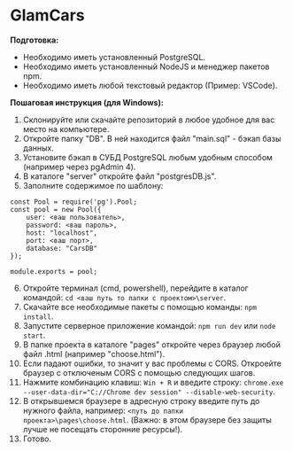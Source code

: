 # GlamCars
**Подготовка:**
- Необходимо иметь установленный PostgreSQL.
- Необходимо иметь установленный NodeJS и менеджер пакетов npm.
- Необходимо иметь любой текстовый редактор (Пример: VSCode).

**Пошаговая инструкция (для Windows):**
1. Склонируйте или скачайте репозиторий в любое удобное для вас место на компьютере.
2. Откройте папку "DB". В ней находится файл "main.sql" - бэкап базы данных.
3. Установите бэкап в СУБД PostgreSQL любым удобным способом (например через pgAdmin 4).
4. В каталоге "server" откройте файл "postgresDB.js".
5. Заполните содержимое по шаблону:
```
const Pool = require('pg').Pool;
const pool = new Pool({
	user: <ваш пользователь>,
	password: <ваш пароль>,
	host: "localhost",
	port: <ваш порт>,
	database: "CarsDB"
});

module.exports = pool;
```
6. Откройте терминал (cmd, powershell), перейдите в каталог командой: ```cd <ваш путь то папки с проектом>\server```.
7. Скачайте все необходимые пакеты с помощью команды: ```npm install```.
8. Запустите серверное приложение командой: ```npm run dev``` или ```node start```.
9. В папке проекта в каталоге "pages" откройте через браузер любой файл .html (например "choose.html").
10. Если падают ошибки, то значит у вас проблемы с CORS. Откроейте браузер с отключеным CORS с помощью следующих шагов.
11. Нажмите комбинацию клавиш: ```Win + R``` и введите строку: ```chrome.exe --user-data-dir="C://Chrome dev session" --disable-web-security```.
12. В открывшемся браузере в адресную строку введите путь до нужного файла, например: ```<путь до папки проекта>\pages\choose.html```. (Важно: в этом браузере без защиты лучше не посещать сторонние ресурсы!).
13. Готово.
